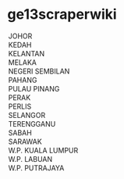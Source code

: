 ge13scraperwiki
===============



<option value="01">JOHOR</option>
<option value="02">KEDAH</option>
<option value="03">KELANTAN</option>
<option value="04">MELAKA</option>
<option value="05">NEGERI SEMBILAN</option>
<option value="06">PAHANG</option>
<option value="07">PULAU PINANG</option>
<option value="08">PERAK</option>
<option value="09">PERLIS</option>
<option value="10">SELANGOR</option>
<option value="11">TERENGGANU</option>
<option value="12">SABAH</option>
<option value="13">SARAWAK</option></select>
<option value="14">W.P. KUALA LUMPUR</option>
<option value="15">W.P. LABUAN</option>
<option value="16">W.P. PUTRAJAYA</option>

